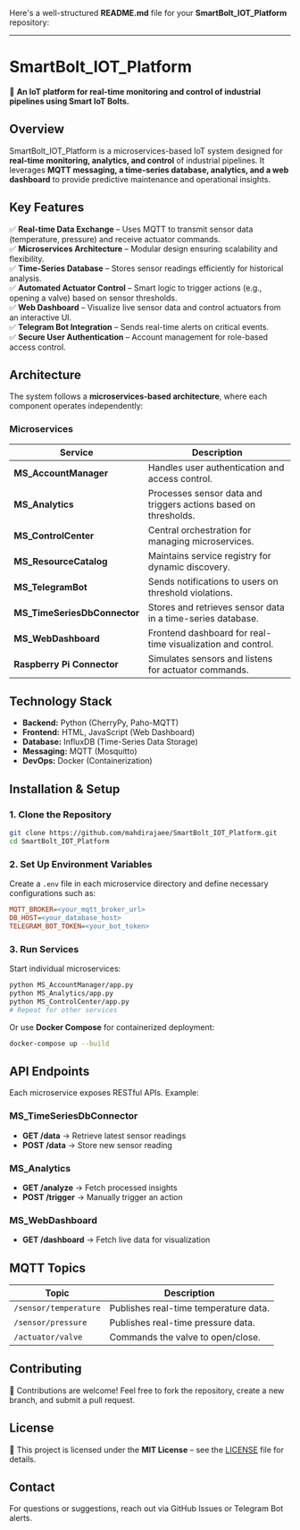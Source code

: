 Here's a well-structured **README.md** file for your **SmartBolt_IOT_Platform** repository:

---

# **SmartBolt_IOT_Platform**  
🚀 **An IoT platform for real-time monitoring and control of industrial pipelines using Smart IoT Bolts.**  

## **Overview**  
SmartBolt_IOT_Platform is a microservices-based IoT system designed for **real-time monitoring, analytics, and control** of industrial pipelines. It leverages **MQTT messaging, a time-series database, analytics, and a web dashboard** to provide predictive maintenance and operational insights.  

## **Key Features**  
✅ **Real-time Data Exchange** – Uses MQTT to transmit sensor data (temperature, pressure) and receive actuator commands.  
✅ **Microservices Architecture** – Modular design ensuring scalability and flexibility.  
✅ **Time-Series Database** – Stores sensor readings efficiently for historical analysis.  
✅ **Automated Actuator Control** – Smart logic to trigger actions (e.g., opening a valve) based on sensor thresholds.  
✅ **Web Dashboard** – Visualize live sensor data and control actuators from an interactive UI.  
✅ **Telegram Bot Integration** – Sends real-time alerts on critical events.  
✅ **Secure User Authentication** – Account management for role-based access control.  

## **Architecture**  
The system follows a **microservices-based architecture**, where each component operates independently:  

### **Microservices**  
| Service | Description |
|---------|------------|
| **MS_AccountManager** | Handles user authentication and access control. |
| **MS_Analytics** | Processes sensor data and triggers actions based on thresholds. |
| **MS_ControlCenter** | Central orchestration for managing microservices. |
| **MS_ResourceCatalog** | Maintains service registry for dynamic discovery. |
| **MS_TelegramBot** | Sends notifications to users on threshold violations. |
| **MS_TimeSeriesDbConnector** | Stores and retrieves sensor data in a time-series database. |
| **MS_WebDashboard** | Frontend dashboard for real-time visualization and control. |
| **Raspberry Pi Connector** | Simulates sensors and listens for actuator commands. |

## **Technology Stack**  
- **Backend:** Python (CherryPy, Paho-MQTT)  
- **Frontend:** HTML, JavaScript (Web Dashboard)  
- **Database:** InfluxDB (Time-Series Data Storage)  
- **Messaging:** MQTT (Mosquitto)  
- **DevOps:** Docker (Containerization)  

## **Installation & Setup**  
### **1. Clone the Repository**  
```bash
git clone https://github.com/mahdirajaee/SmartBolt_IOT_Platform.git
cd SmartBolt_IOT_Platform
```

### **2. Set Up Environment Variables**  
Create a `.env` file in each microservice directory and define necessary configurations such as:  
```ini
MQTT_BROKER=<your_mqtt_broker_url>
DB_HOST=<your_database_host>
TELEGRAM_BOT_TOKEN=<your_bot_token>
```

### **3. Run Services**  
Start individual microservices:  
```bash
python MS_AccountManager/app.py
python MS_Analytics/app.py
python MS_ControlCenter/app.py
# Repeat for other services
```

Or use **Docker Compose** for containerized deployment:  
```bash
docker-compose up --build
```

## **API Endpoints**  
Each microservice exposes RESTful APIs. Example:  

### **MS_TimeSeriesDbConnector**
- **GET /data** → Retrieve latest sensor readings  
- **POST /data** → Store new sensor reading  

### **MS_Analytics**
- **GET /analyze** → Fetch processed insights  
- **POST /trigger** → Manually trigger an action  

### **MS_WebDashboard**
- **GET /dashboard** → Fetch live data for visualization  

## **MQTT Topics**  
| Topic | Description |
|-------|------------|
| `/sensor/temperature` | Publishes real-time temperature data. |
| `/sensor/pressure` | Publishes real-time pressure data. |
| `/actuator/valve` | Commands the valve to open/close. |

## **Contributing**  
🚀 Contributions are welcome! Feel free to fork the repository, create a new branch, and submit a pull request.  

## **License**  
📜 This project is licensed under the **MIT License** – see the [LICENSE](LICENSE) file for details.  

## **Contact**  
For questions or suggestions, reach out via GitHub Issues or Telegram Bot alerts.  
